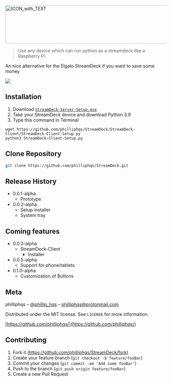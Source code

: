 <img src="https://raw.githubusercontent.com/philliphqs/StreamDeck/main/Project/ICON_with_TEXT_compressed.png" alt="ICON_with_TEXT" width="670" height="120">

> Use any device which can run python as a streamdeck like a Raspberry Pi

An nice alternative for the Elgato StreamDeck if you want to save some money

![](https://media.discordapp.net/attachments/761721971129843712/874049796338483290/unknown.png?width=782&height=440)


## Installation

  1. Download [``StreamDeck-Server-Setup.exe``](https://github.com/philliphqs/)
  2. Take your StreamDeck device and download Python 3.9 
  3. Type this command in Terminal 
```
wget https://github.com/philliphqs/StreamDeck/StreamDeck-Client/StreamDeck-Client-Setup.py
python3 StreamDeck-Client-Setup.py
```
## Clone Repository

```sh
git clone https://github.com/philliphqs/StreamDeck.git
```

## Release History

* 0.0.1-alpha
    * Prototype
* 0.0.2-alpha
    * Setup installer
    * System tray

## Coming features
* 0.0.3-alpha
    * StreamDeck-Client
        * Installer
* 0.0.5-alpha
    * Support for phone/tablets
* 0.1.0-alpha
    * Customization of Buttons

## Meta

philliphqs – [@phillip_hqs](https://twitter.com/philliphqs) – [philliphqs@protonmail.com](mailto:philliphqs@protonmail.com)

Distributed under the MIT license. See ``LICENSE`` for more information.

[https://github.com/philliphqs/](https://github.com/philliphqs/)

## Contributing

1. Fork it (<https://github.com/philliphqs/StreamDeck/fork>)
2. Create your feature branch (`git checkout -b feature/fooBar`)
3. Commit your changes (`git commit -am 'Add some fooBar'`)
4. Push to the branch (`git push origin feature/fooBar`)
5. Create a new Pull Request

